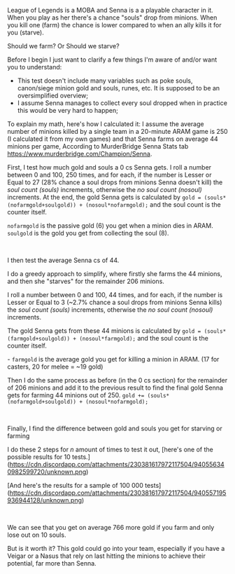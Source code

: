 League of Legends is a MOBA and Senna is a a playable character in it.
When you play as her there's a chance "souls" drop from minions.
When you kill one (farm) the chance is lower compared to when an ally kills it for you (starve).

Should we farm? Or Should we starve?

Before I begin I just want to clarify a few things I'm aware of and/or want you to understand:
- This test doesn't include many variables such as poke souls, canon/siege minion gold and souls, runes, etc. It is supposed to be an oversimplified overview;
- I assume Senna manages to collect every soul dropped when in practice this would be very hard to happen;

To explain my math, here's how I calculated it:
I assume the average number of minions killed by a single team in a 20-minute ARAM game is 250 (I calculated it from my own games) and that Senna farms on average 44 minions per game, According to MurderBridge Senna Stats tab https://www.murderbridge.com/Champion/Senna.

First, I test how much gold and souls a 0 cs Senna gets. 
I roll a number between 0 and 100, 250 times, and for each, if the number is Lesser or Equal to 27 (28% chance a soul drops from minions Senna doesn't kill) the *soul count (souls)* increments, otherwise the *no soul count (nosoul)* increments.
At the end, the gold Senna gets is calculated by `gold = (souls*(nofarmgold+soulgold)) + (nosoul*nofarmgold);` and the soul count is the counter itself.

`nofarmgold` is the passive gold (6) you get when a minion dies in ARAM.
`soulgold` is the gold you get from collecting the soul (8).

&#x200B;

I then test the average Senna cs of 44.

I do a greedy approach to simplify, where firstly she farms the 44 minions, and then she "starves" for the remainder 206 minions. 

I roll a number between 0 and 100, 44 times, and for each, if the number is Lesser or Equal to 3 (\~2.7% chance a soul drops from minions Senna kills) the *soul count (souls)* increments, otherwise the *no soul count (nosoul)* increments.

The gold Senna gets from these 44 minions is calculated by `gold = (souls*(farmgold+soulgold)) + (nosoul*farmgold);` and the soul count is the counter itself.

\- `farmgold` is the average gold you get for killing a minion in ARAM. (17 for casters, 20 for melee = \~19 gold)

Then I do the same process as before (in the 0 cs section) for the remainder of 206 minions and add it to the previous result to find the final gold Senna gets for farming 44 minions out of 250. `gold += (souls*(nofarmgold+soulgold)) + (nosoul*nofarmgold);`

&#x200B;

Finally, I find the difference between gold and souls you get for starving or farming

I do these 2 steps for *n* amount of times to test it out, \[here's one of the possible results for 10 tests.\](https://cdn.discordapp.com/attachments/230381617972117504/940556340982599720/unknown.png)

\[And here's the results for a sample of 100 000 tests\](https://cdn.discordapp.com/attachments/230381617972117504/940557195936944128/unknown.png)

&#x200B;

We can see that you get on average 766 more gold if you farm and only lose out on 10 souls.

But is it worth it? This gold could go into your team, especially if you have a Veigar or a Nasus that rely on last hitting the minions to achieve their potential, far more than Senna.

